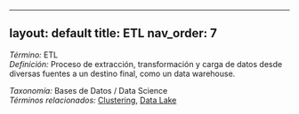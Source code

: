 
---
layout: default
title: ETL
nav_order: 7
---

*Término:* ETL  
*Definición:* Proceso de extracción, transformación y carga de datos desde diversas fuentes a un destino final, como un data warehouse.

*Taxonomía:* Bases de Datos / Data Science  
*Términos relacionados:* [Clustering](https://maleniski.github.io/diccionario-angl-tec-mx/docs/alfabeticamente/C/clustering/), [Data Lake](https://maleniski.github.io/diccionario-angl-tec-mx/docs/alfabeticamente/D/data-lake/)
